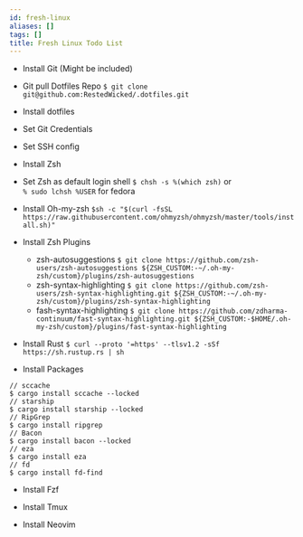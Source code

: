 ```yaml
---
id: fresh-linux
aliases: []
tags: []
title: Fresh Linux Todo List
---
```


- Install Git (Might be included)

- Git pull Dotfiles Repo
`$ git clone git@github.com:RestedWicked/.dotfiles.git`

- Install dotfiles

- Set Git Credentials

- Set SSH config

- Install Zsh

- Set Zsh as default login shell
`$ chsh -s %(which zsh)`
or  
`% sudo lchsh %USER`
for fedora

- Install Oh-my-zsh
`$sh -c "$(curl -fsSL https://raw.githubusercontent.com/ohmyzsh/ohmyzsh/master/tools/install.sh)"`

- Install Zsh Plugins
    - zsh-autosuggestions
    `$ git clone https://github.com/zsh-users/zsh-autosuggestions ${ZSH_CUSTOM:-~/.oh-my-zsh/custom}/plugins/zsh-autosuggestions`
    - zsh-syntax-highlighting
    `$ git clone https://github.com/zsh-users/zsh-syntax-highlighting.git ${ZSH_CUSTOM:-~/.oh-my-zsh/custom}/plugins/zsh-syntax-highlighting`
    - fash-syntax-highlighting
    `$ git clone https://github.com/zdharma-continuum/fast-syntax-highlighting.git ${ZSH_CUSTOM:-$HOME/.oh-my-zsh/custom}/plugins/fast-syntax-highlighting`

- Install Rust
`$ curl --proto '=https' --tlsv1.2 -sSf https://sh.rustup.rs | sh`

- Install Packages
```
// sccache
$ cargo install sccache --locked
// starship
$ cargo install starship --locked
// RipGrep
$ cargo install ripgrep
// Bacon
$ cargo install bacon --locked
// eza
$ cargo install eza
// fd
$ cargo install fd-find
```

- Install Fzf

- Install Tmux

- Install Neovim

